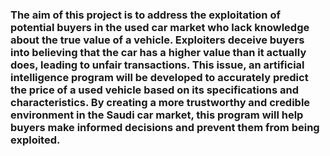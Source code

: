 ### The aim of this project is to address the exploitation of potential buyers in the used car market who lack knowledge about the true value of a vehicle. Exploiters deceive buyers into believing that the car has a higher value than it actually does, leading to unfair transactions. This issue, an artificial intelligence program will be developed to accurately predict the price of a used vehicle based on its specifications and characteristics. By creating a more trustworthy and credible environment in the Saudi car market, this program will help buyers make informed decisions and prevent them from being exploited.
